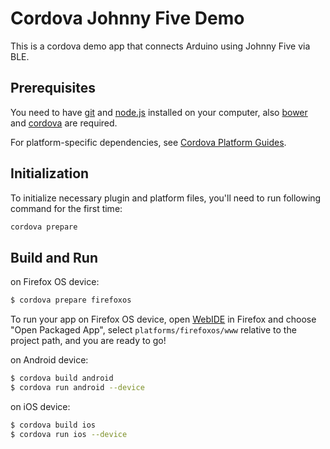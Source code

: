 # Cordova Johnny Five Demo

This is a cordova demo app that connects Arduino using Johnny Five via BLE.

## Prerequisites

You need to have [git] and [node.js] installed on your computer,
also [bower] and [cordova] are required.

For platform-specific dependencies, see [Cordova Platform Guides].

## Initialization

To initialize necessary plugin and platform files, 
you'll need to run following command for the first time:
```sh
cordova prepare
```

## Build and Run
on Firefox OS device:
```sh
$ cordova prepare firefoxos 
```
To run your app on Firefox OS device, open [WebIDE] in Firefox and choose "Open Packaged App", select `platforms/firefoxos/www` relative to the project path, and you are ready to go!

on Android device:
```sh
$ cordova build android 
$ cordova run android --device
```

on iOS device:
```sh
$ cordova build ios 
$ cordova run ios --device
```

[Cordova Platform Guides]: https://cordova.apache.org/docs/en/5.0.0/guide_platforms_index.md.html#Platform%20Guides
[git]: https://git-scm.com/
[node.js]: https://nodejs.org/
[cordova]: https://cordova.apache.org/docs/en/5.0.0/guide_overview_index.md.html 
[bower]: http://bower.io/ 
[WebIDE]: https://developer.mozilla.org/en-US/docs/Tools/WebIDE
